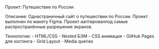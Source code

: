Проект: Путешествие по России

Описание: Однастраничный сайт о путешествии по России. Проект выполнен по макету Figma. Проект ааптированпод самые распространённые разрешения экранов.

Технологии: - HTML/CSS
            - Nested БЭМ
            - CSS анимация
            - GitHub Pages для хостинга
            - Grid Layout
            - Media queries